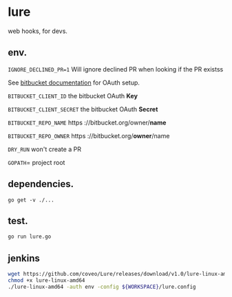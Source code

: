 # lure

web hooks, for devs.

## env.
`IGNORE_DECLINED_PR=1` Will ignore declined PR when looking if the PR existss

See [bitbucket documentation](https://confluence.atlassian.com/bitbucket/oauth-on-bitbucket-cloud-238027431.html#OAuthonBitbucketCloud-OAuth2.0) for OAuth setup.

`BITBUCKET_CLIENT_ID` the bitbucket OAuth **Key**

`BITBUCKET_CLIENT_SECRET` the bitbucket OAuth **Secret**

`BITBUCKET_REPO_NAME` https ://bitbucket.org/owner/**name**

`BITBUCKET_REPO_OWNER` https ://bitbucket.org/**owner**/name

`DRY_RUN` won't create a PR

`GOPATH`= project root

## dependencies.

`go get -v ./...`

## test.

```sh
go run lure.go
```

## jenkins

```sh
wget https://github.com/coveo/Lure/releases/download/v1.0/lure-linux-amd64
chmod +x lure-linux-amd64
./lure-linux-amd64 -auth env -config ${WORKSPACE}/lure.config
```

